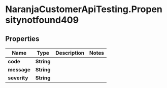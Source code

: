 # NaranjaCustomerApiTesting.Propensitynotfound409

## Properties

Name | Type | Description | Notes
------------ | ------------- | ------------- | -------------
**code** | **String** |  | 
**message** | **String** |  | 
**severity** | **String** |  | 


